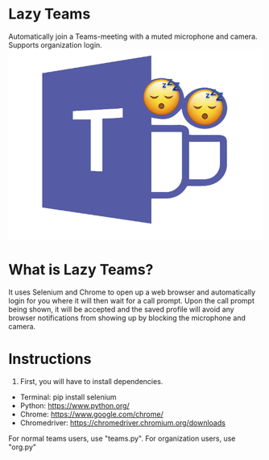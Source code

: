 # Lazy Teams
Automatically join a Teams-meeting with a muted microphone and camera. Supports organization login. 
<img src="https://raw.githubusercontent.com/Splintaz/lazyteams/main/images/Untitled.png">

# What is Lazy Teams?
It uses Selenium and Chrome to open up a web browser and automatically login for you where it will then wait for a call prompt. Upon the call prompt being shown, it will be accepted and the saved profile will avoid any browser notifications from showing up by blocking the microphone and camera. 

# Instructions
1. First, you will have to install dependencies. 
  - Terminal: pip install selenium
  - Python: https://www.python.org/
  - Chrome: https://www.google.com/chrome/
  - Chromedriver: https://chromedriver.chromium.org/downloads

For normal teams users, use "teams.py". 
For organization users, use "org.py"
